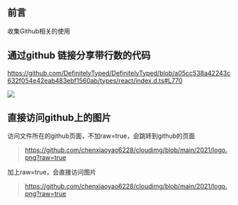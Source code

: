## 前言

收集Github相关的使用


## 通过github 链接分享带行数的代码

https://github.com/DefinitelyTyped/DefinitelyTyped/blob/a05cc538a42243c632f054e42eab483ebf1560ab/types/react/index.d.ts#L770

![](https://cdn.jsdelivr.net/gh/chenxiaoyao6228/cloudimg@main/2023/github-share-code-line.jpg)


## 直接访问github上的图片

访问文件所在的github页面，不加raw=true，会跳转到github的页面

> https://github.com/chenxiaoyao6228/cloudimg/blob/main/2021/logo.png?raw=true


加上raw=true，会直接访问图片


> https://github.com/chenxiaoyao6228/cloudimg/blob/main/2021/logo.png?raw=true

